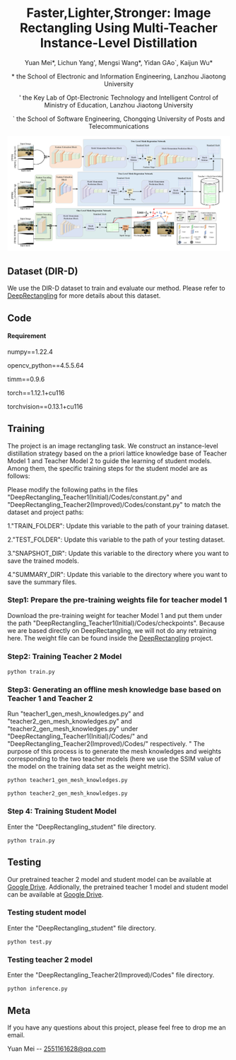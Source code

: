 <h1 align = "center">Faster,Lighter,Stronger: Image Rectangling Using Multi-Teacher Instance-Level Distillation</h1>
<p align="center">Yuan Mei*, Lichun Yang', Mengsi Wang*, Yidan GAo`, Kaijun Wu*</p>
<p align="center">* the School of Electronic and Information Engineering, Lanzhou Jiaotong University</p>
<p align="center">' the Key Lab of Opt-Electronic Technology and Intelligent Control of Ministry of Education, Lanzhou Jiaotong University</p>
<p align="center">` the School of Software Engineering, Chongqing University of Posts and Telecommunications</p>

![image](./network.png)
## Dataset (DIR-D)
We use the DIR-D dataset to train and evaluate our method. Please refer to [DeepRectangling](https://github.com/nie-lang/DeepRectangling?tab=readme-ov-file) for more details about this dataset.


## Code
#### Requirement
numpy==1.22.4

opencv_python==4.5.5.64

timm==0.9.6

torch==1.12.1+cu116

torchvision==0.13.1+cu116

## Training
The project is an image rectangling task. We construct an instance-level distillation strategy based on the a priori lattice knowledge base of Teacher Model 1 and Teacher Model 2 to guide the learning of student models. Among them, the specific training steps for the student model are as follows:

Please modify the following paths in the files "DeepRectangling_Teacher1(Initial)/Codes/constant.py" and "DeepRectangling_Teacher2(Improved)/Codes/constant.py" to match the dataset and project paths:

1."TRAIN_FOLDER": Update this variable to the path of your training dataset.

2."TEST_FOLDER": Update this variable to the path of your testing dataset.

3."SNAPSHOT_DIR": Update this variable to the directory where you want to save the trained models.

4."SUMMARY_DIR": Update this variable to the directory where you want to save the summary files.

### Step1: Prepare the pre-training weights file for teacher model 1
Download the pre-training weight for teacher Model 1 and put them under the path "DeepRectangling_Teacher1(Initial)/Codes/checkpoints". Because we are based directly on DeepRectangling, we will not do any retraining here. The weight file can be found inside the [DeepRectangling](https://github.com/nie-lang/DeepRectangling?tab=readme-ov-file) project.


### Step2: Training Teacher 2 Model

```
python train.py
```

### Step3: Generating an offline mesh knowledge base based on Teacher 1 and Teacher 2
Run "teacher1_gen_mesh_knowledges.py" and "teacher2_gen_mesh_knowledges.py" and "teacher2_gen_mesh_knowledges.py" under "DeepRectangling_Teacher1(Initial)/Codes/" and "DeepRectangling_Teacher2(Improved)/Codes/" respectively. " The purpose of this process is to generate the mesh knowledges and weights corresponding to the two teacher models (here we use the SSIM value of the model on the training data set as the weight metric).
```
python teacher1_gen_mesh_knowledges.py
```
```
python teacher2_gen_mesh_knowledges.py
```

### Step 4: Training Student Model
Enter the "DeepRectangling_student" file directory.
```
python train.py
```

## Testing
Our pretrained teacher 2 model and student model can be available at [Google Drive](https://drive.google.com/file/d/1LFadsV1fg-DCT9IjiKbPlIaflUdHhNVl/view?usp=sharing). Addionally, the pretrained teacher 1 model and student model can be available at [Google Drive](https://drive.google.com/drive/folders/1gEsE-7QBPcbH-kfHqYYR67C-va7vztxO?usp=sharing).

### Testing student model
Enter the "DeepRectangling_student" file directory.
```
python test.py
```

### Testing teacher 2 model
Enter the "DeepRectangling_Teacher2(Improved)/Codes" file directory.
```
python inference.py
```


## Meta
If you have any questions about this project, please feel free to drop me an email.

Yuan Mei -- 2551161628@qq.com




